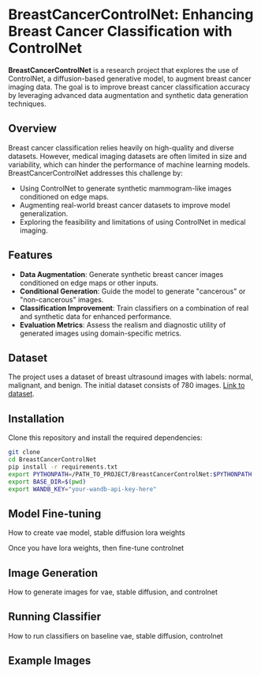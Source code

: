 # BreastCancerControlNet: Enhancing Breast Cancer Classification with ControlNet

**BreastCancerControlNet** is a research project that explores the use of ControlNet, a diffusion-based generative model, to augment breast cancer imaging data. The goal is to improve breast cancer classification accuracy by leveraging advanced data augmentation and synthetic data generation techniques.

## **Overview**

Breast cancer classification relies heavily on high-quality and diverse datasets. However, medical imaging datasets are often limited in size and variability, which can hinder the performance of machine learning models. BreastCancerControlNet addresses this challenge by:
- Using ControlNet to generate synthetic mammogram-like images conditioned on edge maps.
- Augmenting real-world breast cancer datasets to improve model generalization.
- Exploring the feasibility and limitations of using ControlNet in medical imaging.

## **Features**
- **Data Augmentation**: Generate synthetic breast cancer images conditioned on edge maps or other inputs.
- **Conditional Generation**: Guide the model to generate "cancerous" or "non-cancerous" images.
- **Classification Improvement**: Train classifiers on a combination of real and synthetic data for enhanced performance.
- **Evaluation Metrics**: Assess the realism and diagnostic utility of generated images using domain-specific metrics.


## **Dataset**
The project uses a dataset of breast ultrasound images with labels: normal, malignant, and benign. The initial dataset consists of 780 images. [Link to dataset](https://www.kaggle.com/datasets/aryashah2k/breast-ultrasound-images-dataset/).


<!-- ### **Data Inputs**
- Grayscale mammograms or ultrasound images.
- Corresponding edge maps or segmentation masks.

### **Synthetic Data Outputs**
- Grayscale images conditioned on input edge maps.
- Optionally labeled as "cancerous" or "non-cancerous." -->

<!-- ## **Model Architecture**
- **ControlNet**: A diffusion-based model fine-tuned for generating breast cancer images.
- **Conditional Latent Vectors**: Used to guide image generation based on cancer/no-cancer labels.
- **Evaluation Framework**: Combines perceptual and classification-based metrics to validate synthetic data.
<!-->

## **Installation**
Clone this repository and install the required dependencies:

```bash
git clone
cd BreastCancerControlNet
pip install -r requirements.txt
export PYTHONPATH=/PATH_TO_PROJECT/BreastCancerControlNet:$PYTHONPATH
export BASE_DIR=$(pwd)
export WANDB_KEY="your-wandb-api-key-here"
```

## **Model Fine-tuning**

How to create vae model, stable diffusion lora weights

Once you have lora weights, then fine-tune controlnet

## **Image Generation**

How to generate images for vae, stable diffusion, and controlnet

## **Running Classifier**

How to run classifiers on baseline vae, stable diffusion, controlnet

## **Example Images**

